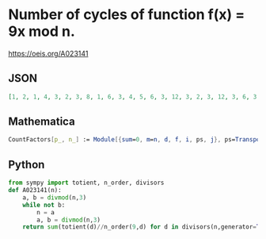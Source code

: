 # Number of cycles of function f\(x\) \= 9x mod n\.
https://oeis.org/A023141
## JSON
```JSON
[1, 2, 1, 4, 3, 2, 3, 8, 1, 6, 3, 4, 5, 6, 3, 12, 3, 2, 3, 12, 3, 6, 3, 8, 5, 10, 1, 12, 3, 6, 3, 16, 3, 6, 9, 4, 5, 6, 5, 24, 11, 6, 3, 12, 3, 6, 3, 12, 5, 10, 3, 20, 3, 2, 9, 24, 3, 6, 3, 12, 13, 6, 3, 20, 15, 6, 7, 12, 3, 18, 3, 8, 13, 10, 5, 12, 9, 10, 3, 44, 1, 22, 3, 12, 13, 6, 3, 24, 3, 6, 31, 12, 3]
```
## Mathematica
```Mathematica
CountFactors[p_, n_] := Module[{sum=0, m=n, d, f, i, ps, j}, ps=Transpose[FactorInteger[p]][[1]]; Do[While[Mod[m, ps[[j]]]==0, m/=ps[[j]]], {j, Length[ps]}]; d=Divisors[m]; Do[f=d[[i]]; sum+=EulerPhi[f]/MultiplicativeOrder[p, f], {i, Length[d]}]; sum]; Table[CountFactors[9, n], {n, 100}]
```
## Python
```Python
from sympy import totient, n_order, divisors
def A023141(n):
    a, b = divmod(n,3)
    while not b:
        n = a
        a, b = divmod(n,3)
    return sum(totient(d)//n_order(9,d) for d in divisors(n,generator=True) if d>1)+1 # _Chai Wah Wu_, Apr 09 2024
```
